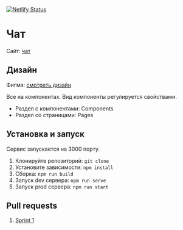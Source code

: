 [![Netlify Status](https://api.netlify.com/api/v1/badges/7f2e6c9c-129e-479b-a756-6f289326a0f8/deploy-status)](https://app.netlify.com/sites/capable-stroopwafel-0d4bf9/deploys)

# Чат
Сайт: [чат](https://capable-stroopwafel-0d4bf9.netlify.app/)

## Дизайн
Фигма: [смотреть дизайн](https://www.figma.com/file/EigTT1Fj8beQMVjOJayOgA/ypchat?node-id=1%3A21)

Все на компонентах. Вид компоненты регулируется свойствами.
* Раздел с компонентами: Components
* Раздел со страницами: Pages

## Установка и запуск
Сервис запускается на 3000 порту.

1. Клонируйте репозиторий: `git clone`
2. Установите зависимости: `npm install`
3. Сборка: `npm run build`
4. Запуск dev сервера: `npm run serve`
5. Запуск prod сервера: `npm run start`

## Pull requests
1. [Sprint 1](https://github.com/xczdenis/middle.messenger.praktikum.yandex/pull/4)
